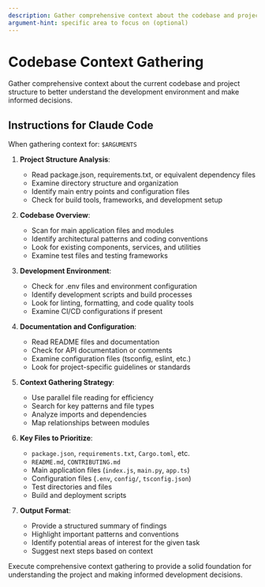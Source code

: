 ```yaml
---
description: Gather comprehensive context about the codebase and project structure
argument-hint: specific area to focus on (optional)
---
```


# Codebase Context Gathering

Gather comprehensive context about the current codebase and project structure to better understand the development environment and make informed decisions.

## Instructions for Claude Code

When gathering context for: `$ARGUMENTS`

1. **Project Structure Analysis**:
   - Read package.json, requirements.txt, or equivalent dependency files
   - Examine directory structure and organization
   - Identify main entry points and configuration files
   - Check for build tools, frameworks, and development setup

2. **Codebase Overview**:
   - Scan for main application files and modules
   - Identify architectural patterns and coding conventions
   - Look for existing components, services, and utilities
   - Examine test files and testing frameworks

3. **Development Environment**:
   - Check for .env files and environment configuration
   - Identify development scripts and build processes
   - Look for linting, formatting, and code quality tools
   - Examine CI/CD configurations if present

4. **Documentation and Configuration**:
   - Read README files and documentation
   - Check for API documentation or comments
   - Examine configuration files (tsconfig, eslint, etc.)
   - Look for project-specific guidelines or standards

5. **Context Gathering Strategy**:
   - Use parallel file reading for efficiency
   - Search for key patterns and file types
   - Analyze imports and dependencies
   - Map relationships between modules

6. **Key Files to Prioritize**:
   - `package.json`, `requirements.txt`, `Cargo.toml`, etc.
   - `README.md`, `CONTRIBUTING.md`
   - Main application files (`index.js`, `main.py`, `app.ts`)
   - Configuration files (`.env`, `config/`, `tsconfig.json`)
   - Test directories and files
   - Build and deployment scripts

7. **Output Format**:
   - Provide a structured summary of findings
   - Highlight important patterns and conventions
   - Identify potential areas of interest for the given task
   - Suggest next steps based on context

Execute comprehensive context gathering to provide a solid foundation for understanding the project and making informed development decisions.